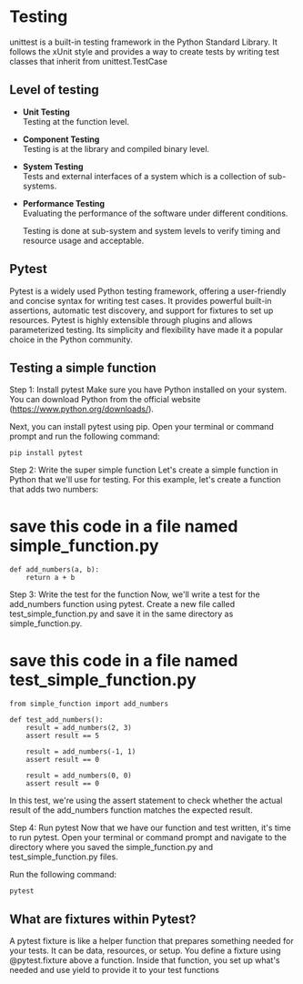 # Testing 

unittest is a built-in testing framework in the Python Standard Library. It follows the xUnit style and provides a way to create tests by writing test classes that inherit from unittest.TestCase

## Level of testing
- **Unit Testing**  
  Testing at the function level.

- **Component Testing**  
  Testing is at the library and compiled binary level.

- **System Testing**  
  Tests and external interfaces of a system which is a collection of sub-systems.

- **Performance Testing**  
  Evaluating the performance of the software under different conditions.


  Testing is done at sub-system and system levels to verify timing and resource usage and acceptable.
## Pytest
Pytest is a widely used Python testing framework, offering a user-friendly and concise syntax for writing test cases. 
It provides powerful built-in assertions, automatic test discovery, and support for fixtures to set up resources. Pytest is highly extensible through plugins and allows parameterized testing. Its simplicity and flexibility have made it a popular choice in the Python community.
 ## Testing a simple function
Step 1: Install pytest
Make sure you have Python installed on your system. You can download Python from the official website (https://www.python.org/downloads/).

Next, you can install pytest using pip. Open your terminal or command prompt and run the following command:

```
pip install pytest
```
Step 2: Write the super simple function
Let's create a simple function in Python that we'll use for testing. For this example, let's create a function that adds two numbers:

# save this code in a file named simple_function.py
```
def add_numbers(a, b):
    return a + b
```
Step 3: Write the test for the function
Now, we'll write a test for the add_numbers function using pytest. Create a new file called test_simple_function.py and save it in the same directory as simple_function.py.


# save this code in a file named test_simple_function.py
```
from simple_function import add_numbers

def test_add_numbers():
    result = add_numbers(2, 3)
    assert result == 5

    result = add_numbers(-1, 1)
    assert result == 0

    result = add_numbers(0, 0)
    assert result == 0
```
In this test, we're using the assert statement to check whether the actual result of the add_numbers function matches the expected result.

Step 4: Run pytest
Now that we have our function and test written, it's time to run pytest. Open your terminal or command prompt and navigate to the directory where you saved the simple_function.py and test_simple_function.py files.

Run the following command:
```
pytest
```

## What are fixtures within Pytest?
 A pytest fixture is like a helper function that prepares something needed for your tests. It can be data, resources, or setup. You define a fixture using @pytest.fixture above a function. Inside that function, you set up what's needed and use yield to provide it to your test functions
